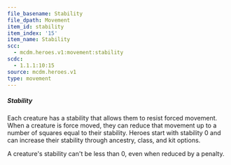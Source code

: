 ```yaml
---
file_basename: Stability
file_dpath: Movement
item_id: stability
item_index: '15'
item_name: Stability
scc:
  - mcdm.heroes.v1:movement:stability
scdc:
  - 1.1.1:10:15
source: mcdm.heroes.v1
type: movement
---
```


##### Stability

Each creature has a stability that allows them to resist forced movement. When a creature is force moved, they can reduce that movement up to a number of squares equal to their stability. Heroes start with stability 0 and can increase their stability through ancestry, class, and kit options.

A creature's stability can't be less than 0, even when reduced by a penalty.
